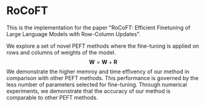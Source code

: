 # RoCoFT

This is the implementation for the paper "RoCoFT: Efficient Finetuning of Large Language Models with Row-Column Updates".

We explore a set of novel PEFT methods where the fine-tuning is applied on rows and columns of weights of the model.
$$\mathbf{W}=\mathbf{W}+\mathbf{R}$$
We  demonstrate  the higher  memroy and time effivency of our method  in comparison with other PEFT methods.
This performance is governed by the less number of parameters selected for  fine-tuning.
Through numerical experiments, we demonstrate that the accuracy of  our method is comparable to other PEFT methods.
